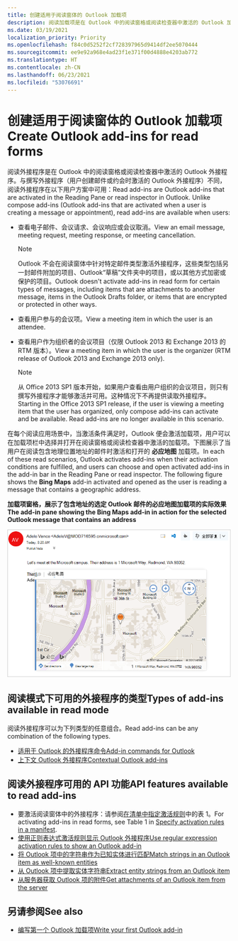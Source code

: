```yaml
---
title: 创建适用于阅读窗体的 Outlook 加载项
description: 阅读加载项是在 Outlook 中的阅读窗格或阅读检查器中激活的 Outlook 加载项。
ms.date: 03/19/2021
localization_priority: Priority
ms.openlocfilehash: f84c0d5252f2cf728397965d9414df2ee5070444
ms.sourcegitcommit: ee9e92a968e4ad23f1e371f00d4888e4203ab772
ms.translationtype: HT
ms.contentlocale: zh-CN
ms.lasthandoff: 06/23/2021
ms.locfileid: "53076691"
---
```

# <a name="create-outlook-add-ins-for-read-forms"></a><span data-ttu-id="59d50-103">创建适用于阅读窗体的 Outlook 加载项</span><span class="sxs-lookup"><span data-stu-id="59d50-103">Create Outlook add-ins for read forms</span></span>

<span data-ttu-id="59d50-p101">阅读外接程序是在 Outlook 中的阅读窗格或阅读检查器中激活的 Outlook 外接程序。与撰写外接程序（用户创建邮件或约会时激活的 Outlook 外接程序）不同，阅读外接程序在以下用户方案中可用：</span><span class="sxs-lookup"><span data-stu-id="59d50-p101">Read add-ins are Outlook add-ins that are activated in the Reading Pane or read inspector in Outlook. Unlike compose add-ins (Outlook add-ins that are activated when a user is creating a message or appointment), read add-ins are available when users:</span></span>

- <span data-ttu-id="59d50-106">查看电子邮件、会议请求、会议响应或会议取消。</span><span class="sxs-lookup"><span data-stu-id="59d50-106">View an email message, meeting request, meeting response, or meeting cancellation.</span></span>

   > [!NOTE]
   > <span data-ttu-id="59d50-107">Outlook 不会在阅读窗体中针对特定邮件类型激活外接程序，这些类型包括另一封邮件附加的项目、Outlook“草稿”文件夹中的项目，或以其他方式加密或保护的项目。</span><span class="sxs-lookup"><span data-stu-id="59d50-107">Outlook doesn't activate add-ins in read form for certain types of messages, including items that are attachments to another message, items in the Outlook Drafts folder, or items that are encrypted or protected in other ways.</span></span>

- <span data-ttu-id="59d50-108">查看用户参与的会议项。</span><span class="sxs-lookup"><span data-stu-id="59d50-108">View a meeting item in which the user is an attendee.</span></span>

- <span data-ttu-id="59d50-109">查看用户作为组织者的会议项目（仅限 Outlook 2013 和 Exchange 2013 的 RTM 版本）。</span><span class="sxs-lookup"><span data-stu-id="59d50-109">View a meeting item in which the user is the organizer (RTM release of Outlook 2013 and Exchange 2013 only).</span></span>

   > [!NOTE]
   > <span data-ttu-id="59d50-p102">从 Office 2013 SP1 版本开始，如果用户查看由用户组织的会议项目，则只有撰写外接程序才能够激活并可用。这种情况下不再提供读取外接程序。</span><span class="sxs-lookup"><span data-stu-id="59d50-p102">Starting in the Office 2013 SP1 release, if the user is viewing a meeting item that the user has organized, only compose add-ins can activate and be available. Read add-ins are no longer available in this scenario.</span></span>

<span data-ttu-id="59d50-p103">在每个阅读应用场景中，当激活条件满足时，Outlook 便会激活加载项，用户可以在加载项栏中选择并打开在阅读窗格或阅读检查器中激活的加载项。下图展示了当用户在阅读包含地理位置地址的邮件时激活和打开的 **必应地图** 加载项。</span><span class="sxs-lookup"><span data-stu-id="59d50-p103">In each of these read scenarios, Outlook activates add-ins when their activation conditions are fulfilled, and users can choose and open activated add-ins in the add-in bar in the Reading Pane or read inspector. The following figure shows the **Bing Maps** add-in activated and opened as the user is reading a message that contains a geographic address.</span></span>

<span data-ttu-id="59d50-114">**加载项窗格，展示了包含地址的选定 Outlook 邮件的必应地图加载项的实际效果**</span><span class="sxs-lookup"><span data-stu-id="59d50-114">**The add-in pane showing the Bing Maps add-in in action for the selected Outlook message that contains an address**</span></span>

![Outlook 中的 Bing 地图邮件应用。](../images/outlook-detected-entity-card.png)

## <a name="types-of-add-ins-available-in-read-mode"></a><span data-ttu-id="59d50-116">阅读模式下可用的外接程序的类型</span><span class="sxs-lookup"><span data-stu-id="59d50-116">Types of add-ins available in read mode</span></span>

<span data-ttu-id="59d50-117">阅读外接程序可以为下列类型的任意组合。</span><span class="sxs-lookup"><span data-stu-id="59d50-117">Read add-ins can be any combination of the following types.</span></span>

- [<span data-ttu-id="59d50-118">适用于 Outlook 的外接程序命令</span><span class="sxs-lookup"><span data-stu-id="59d50-118">Add-in commands for Outlook</span></span>](add-in-commands-for-outlook.md)
- [<span data-ttu-id="59d50-119">上下文 Outlook 外接程序</span><span class="sxs-lookup"><span data-stu-id="59d50-119">Contextual Outlook add-ins</span></span>](contextual-outlook-add-ins.md)

## <a name="api-features-available-to-read-add-ins"></a><span data-ttu-id="59d50-120">阅读外接程序可用的 API 功能</span><span class="sxs-lookup"><span data-stu-id="59d50-120">API features available to read add-ins</span></span>

- <span data-ttu-id="59d50-121">要激活阅读窗体中的外接程序：请参阅[在清单中指定激活规则](activation-rules.md#specify-activation-rules-in-a-manifest)中的表 1。</span><span class="sxs-lookup"><span data-stu-id="59d50-121">For activating add-ins in read forms, see Table 1 in [Specify activation rules in a manifest](activation-rules.md#specify-activation-rules-in-a-manifest).</span></span>
- [<span data-ttu-id="59d50-122">使用正则表达式激活规则显示 Outlook 外接程序</span><span class="sxs-lookup"><span data-stu-id="59d50-122">Use regular expression activation rules to show an Outlook add-in</span></span>](use-regular-expressions-to-show-an-outlook-add-in.md)
- [<span data-ttu-id="59d50-123">将 Outlook 项中的字符串作为已知实体进行匹配</span><span class="sxs-lookup"><span data-stu-id="59d50-123">Match strings in an Outlook item as well-known entities</span></span>](match-strings-in-an-item-as-well-known-entities.md)
- [<span data-ttu-id="59d50-124">从 Outlook 项中提取实体字符串</span><span class="sxs-lookup"><span data-stu-id="59d50-124">Extract entity strings from an Outlook item</span></span>](extract-entity-strings-from-an-item.md)
- [<span data-ttu-id="59d50-125">从服务器获取 Outlook 项的附件</span><span class="sxs-lookup"><span data-stu-id="59d50-125">Get attachments of an Outlook item from the server</span></span>](get-attachments-of-an-outlook-item.md)

## <a name="see-also"></a><span data-ttu-id="59d50-126">另请参阅</span><span class="sxs-lookup"><span data-stu-id="59d50-126">See also</span></span>

- [<span data-ttu-id="59d50-127">编写第一个 Outlook 加载项</span><span class="sxs-lookup"><span data-stu-id="59d50-127">Write your first Outlook add-in</span></span>](../quickstarts/outlook-quickstart.md)
